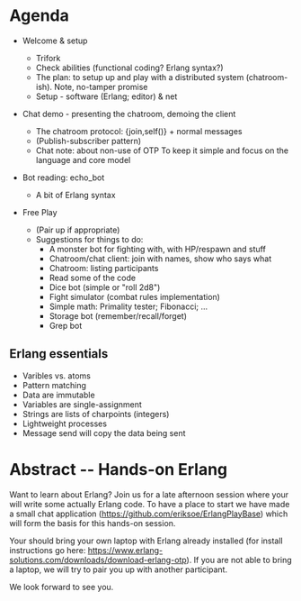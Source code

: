 
Agenda
======

- Welcome & setup
  - Trifork
  - Check abilities (functional coding? Erlang syntax?)
  - The plan: to setup up and play with a distributed system
    (chatroom-ish). Note, no-tamper promise
  - Setup - software (Erlang; editor) & net

- Chat demo - presenting the chatroom, demoing the client
  - The chatroom protocol: {join,self()} + normal messages
  - (Publish-subscriber pattern)
  - Chat note: about non-use of OTP
    To keep it simple and focus on the language and core model

- Bot reading: echo_bot
  - A bit of Erlang syntax

- Free Play
  - (Pair up if appropriate)
  - Suggestions for things to do:
    - A monster bot for fighting with, with HP/respawn and stuff
    - Chatroom/chat client: join with names, show who says what
    - Chatroom: listing participants
    - Read some of the code
    - Dice bot  (simple or "roll 2d8")
    - Fight simulator (combat rules implementation)
    - Simple math: Primality tester; Fibonacci; ...
    - Storage bot (remember/recall/forget)
    - Grep bot

Erlang essentials
-----------------
- Varibles vs. atoms
- Pattern matching
- Data are immutable
- Variables are single-assignment
- Strings are lists of charpoints (integers)
- Lightweight processes
- Message send will copy the data being sent


Abstract -- Hands-on Erlang
===========================

Want to learn about Erlang?  Join us for a late afternoon session
where your will write some actually Erlang code.  To have a place to
start we have made a small chat application
(https://github.com/eriksoe/ErlangPlayBase) which will form the basis
for this hands-on session.

Your should bring your own laptop with Erlang already installed (for
install instructions go here:
https://www.erlang-solutions.com/downloads/download-erlang-otp).  If
you are not able to bring a laptop, we will try to pair you up with
another participant.

We look forward to see you.